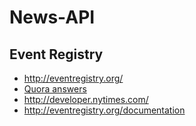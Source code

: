 # News-API

## Event Registry
* http://eventregistry.org/
* [Quora answers](https://www.quora.com/With-Google-News-API-going-away-what-is-the-best-option-to-add-a-company-news-search-feed-to-a-website)
* http://developer.nytimes.com/
* http://eventregistry.org/documentation


